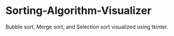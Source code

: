 # Sorting-Algorithm-Visualizer
Bubble sort, Merge sort, and Selection sort visualized using tkinter. 
